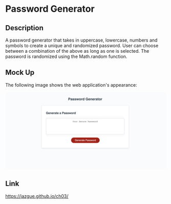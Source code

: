# Password Generator

## Description
A password generator that takes in uppercase, lowercase, numbers and symbols to create a unique and randomized password. User can choose between a combination of the above as long as one is selected. The password is randomized using the Math.random function.

## Mock Up

The following image shows the web application's appearance:

![This website includes a textbox to display password generated with a button to start the process.](./assets/images/ch03.png)

## Link

https://jazgue.github.io/ch03/
